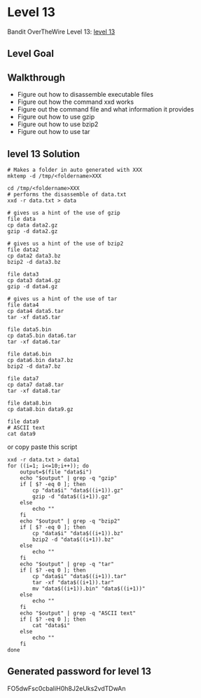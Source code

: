 # Level 13

Bandit OverTheWire Level 13: [level 13](https://overthewire.org/wargames/bandit/bandit13.html)

## **Level Goal**


## **Walkthrough**
- Figure out how to disassemble executable files
- Figure out how the command xxd works
- Figure out the command file and what information it provides
- Figure out how to use gzip
- Figure out how to use bzip2
- Figure out how to use tar


## **level 13 Solution**
```shell
# Makes a folder in auto generated with XXX
mktemp -d /tmp/<foldername>XXX

cd /tmp/<foldername>XXX
# performs the disassemble of data.txt
xxd -r data.txt > data

# gives us a hint of the use of gzip
file data
cp data data2.gz
gzip -d data2.gz

# gives us a hint of the use of bzip2
file data2
cp data2 data3.bz
bzip2 -d data3.bz

file data3
cp data3 data4.gz
gzip -d data4.gz

# gives us a hint of the use of tar
file data4
cp data4 data5.tar
tar -xf data5.tar

file data5.bin
cp data5.bin data6.tar
tar -xf data6.tar

file data6.bin
cp data6.bin data7.bz
bzip2 -d data7.bz

file data7
cp data7 data8.tar
tar -xf data8.tar

file data8.bin
cp data8.bin data9.gz

file data9
# ASCII text
cat data9
```

or copy paste this script

```shell
xxd -r data.txt > data1
for ((i=1; i<=10;i++)); do
    output=$(file "data$i")
    echo "$output" | grep -q "gzip" 
    if [ $? -eq 0 ]; then
        cp "data$i" "data$((i+1)).gz"
        gzip -d "data$((i+1)).gz"
    else
        echo ""
    fi
    echo "$output" | grep -q "bzip2" 
    if [ $? -eq 0 ]; then
        cp "data$i" "data$((i+1)).bz"
        bzip2 -d "data$((i+1)).bz"
    else
        echo ""
    fi
    echo "$output" | grep -q "tar" 
    if [ $? -eq 0 ]; then
        cp "data$i" "data$((i+1)).tar"
        tar -xf "data$((i+1)).tar"
        mv "data$((i+1)).bin" "data$((i+1))"
    else
        echo ""
    fi
    echo "$output" | grep -q "ASCII text"
    if [ $? -eq 0 ]; then
        cat "data$i"
    else
        echo ""
    fi
done
```

## **Generated password for level 13**
FO5dwFsc0cbaIiH0h8J2eUks2vdTDwAn
